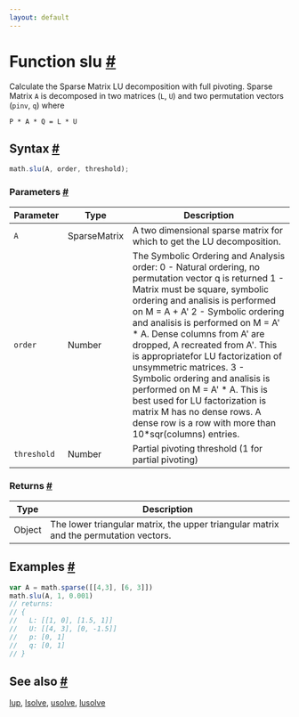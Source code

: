 ```yaml
---
layout: default
---
```


<!-- Note: This file is automatically generated from source code comments. Changes made in this file will be overridden. -->

<h1 id="function-slu">Function slu <a href="#function-slu" title="Permalink">#</a></h1>

Calculate the Sparse Matrix LU decomposition with full pivoting. Sparse Matrix `A` is decomposed in two matrices (`L`, `U`) and two permutation vectors (`pinv`, `q`) where

`P * A * Q = L * U`


<h2 id="syntax">Syntax <a href="#syntax" title="Permalink">#</a></h2>

```js
math.slu(A, order, threshold);
```

<h3 id="parameters">Parameters <a href="#parameters" title="Permalink">#</a></h3>

Parameter | Type | Description
--------- | ---- | -----------
`A` | SparseMatrix | A two dimensional sparse matrix for which to get the LU decomposition.
`order` | Number | The Symbolic Ordering and Analysis order: 0 - Natural ordering, no permutation vector q is returned 1 - Matrix must be square, symbolic ordering and analisis is performed on M = A + A' 2 - Symbolic ordering and analisis is performed on M = A' * A. Dense columns from A' are dropped, A recreated from A'. This is appropriatefor LU factorization of unsymmetric matrices. 3 - Symbolic ordering and analisis is performed on M = A' * A. This is best used for LU factorization is matrix M has no dense rows. A dense row is a row with more than 10*sqr(columns) entries.
`threshold` | Number | Partial pivoting threshold (1 for partial pivoting)

<h3 id="returns">Returns <a href="#returns" title="Permalink">#</a></h3>

Type | Description
---- | -----------
Object | The lower triangular matrix, the upper triangular matrix and the permutation vectors.


<h2 id="examples">Examples <a href="#examples" title="Permalink">#</a></h2>

```js
var A = math.sparse([[4,3], [6, 3]])
math.slu(A, 1, 0.001)
// returns:
// {
//   L: [[1, 0], [1.5, 1]]
//   U: [[4, 3], [0, -1.5]]
//   p: [0, 1]
//   q: [0, 1]
// }
```


<h2 id="see-also">See also <a href="#see-also" title="Permalink">#</a></h2>

[lup](lup.html),
[lsolve](lsolve.html),
[usolve](usolve.html),
[lusolve](lusolve.html)
